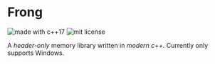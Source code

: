 # Frong

![made with c++17](https://img.shields.io/static/v1?label=made+with&message=c%2B%2B17&color=blue&logo=c%2B%2B&logoColor=blue&style=for-the-badge)
![mit license](https://img.shields.io/static/v1?label=license&message=MIT&color=blue&style=for-the-badge)

A *header-only* memory library written in *modern c++*. Currently only supports Windows.
